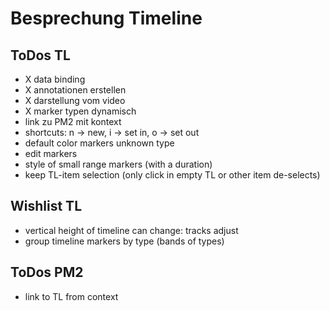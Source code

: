 # Besprechung Timeline

## ToDos TL

- X data binding
- X annotationen erstellen
- X darstellung vom video
- X marker typen dynamisch
- link zu PM2 mit kontext
- shortcuts: n -> new, i -> set in, o -> set out
- default color markers unknown type
- edit markers
- style of small range markers (with a duration)
- keep TL-item selection (only click in empty TL or other item de-selects)

## Wishlist TL

- vertical height of timeline can change: tracks adjust
- group timeline markers by type (bands of types)

## ToDos PM2

- link to TL from context
